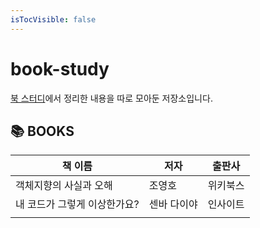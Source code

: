```yaml
---
isTocVisible: false
---
```


# book-study

[북 스터디](https://github.com/BOOK-SCAN)에서 정리한 내용을 따로 모아둔 저장소입니다.

## 📚 BOOKS

| 책 이름                      | 저자        | 출판사   |
| ---------------------------- | ----------- | -------- |
| 객체지향의 사실과 오해       | 조영호      | 위키북스 |
| 내 코드가 그렇게 이상한가요? | 센바 다이야 | 인사이트 |
|                              |             |          |
